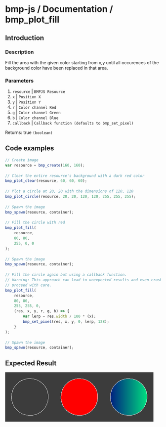 # bmp-js / Documentation / bmp_plot_fill
## Introduction

### Description

Fill the area with the given color starting from x,y until all occurences of the background color have been replaced in that area.

### Parameters

1. `resource` | `BMPJS Resource`
2. `x` | `Position X`
3. `y` | `Position Y`
4. `r` | `Color channel Red`
5. `g` | `Color channel Green`
6. `b` | `Color channel Blue`
7. `callback` | `Callback function (defaults to bmp_set_pixel)`

Returns: true `(boolean)`

## Code examples

```js
// Create image
var resource = bmp_create(160, 160);

// Clear the entire resource's background with a dark red color
bmp_plot_clear(resource, 60, 60, 60);

// Plot a circle at 20, 20 with the dimensions of 120, 120
bmp_plot_circle(resource, 20, 20, 120, 120, 255, 255, 255);

// Spawn the image
bmp_spawn(resource, container);

// Fill the circle with red
bmp_plot_fill(
    resource,
    80, 80,
    255, 0, 0
);

// Spawn the image
bmp_spawn(resource, container);

// Fill the circle again but using a callback function.
// Warning: This approach can lead to unexpected results and even crashes,
// proceed with care.
bmp_plot_fill(
    resource,
    80, 80,
    255, 255, 0,
    (res, x, y, r, g, b) => {
        var lerp = res.width / 100 * (x);
        bmp_set_pixel(res, x, y, 0, lerp, 128);
    }
);

// Spawn the image
bmp_spawn(resource, container);
```

## Expected Result

![expected-result](./img/043.png)
